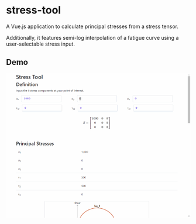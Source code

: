 # stress-tool

A Vue.js application to calculate principal stresses from a stress tensor.

Additionally, it features semi-log interpolation of a fatigue curve using a user-selectable stress input.

## Demo

![Demo gif](Demo1c.gif?raw=True "Demo1c")
